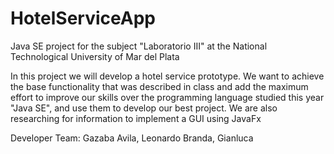 # HotelServiceApp
Java SE project for the subject "Laboratorio III" at the National Technological University of Mar del Plata

In this project we will develop a hotel service prototype.
We want to achieve the base functionality that was described in class and add the maximum effort to improve our skills over the programming language studied this year "Java SE", and use them to develop our best project.
We are also researching for information to implement a GUI using JavaFx

Developer Team:
Gazaba Avila, Leonardo
Branda, Gianluca
